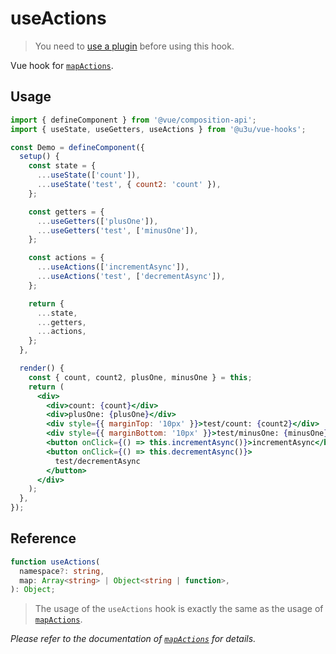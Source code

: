 # useActions

> You need to [use a plugin](https://github.com/u3u/vue-hooks#usage) before using this hook.

Vue hook for [`mapActions`](https://vuex.vuejs.org/api/#mapactions).

## Usage

```jsx {17,18,24,29,36,37}
import { defineComponent } from '@vue/composition-api';
import { useState, useGetters, useActions } from '@u3u/vue-hooks';

const Demo = defineComponent({
  setup() {
    const state = {
      ...useState(['count']),
      ...useState('test', { count2: 'count' }),
    };

    const getters = {
      ...useGetters(['plusOne']),
      ...useGetters('test', ['minusOne']),
    };

    const actions = {
      ...useActions(['incrementAsync']),
      ...useActions('test', ['decrementAsync']),
    };

    return {
      ...state,
      ...getters,
      ...actions,
    };
  },

  render() {
    const { count, count2, plusOne, minusOne } = this;
    return (
      <div>
        <div>count: {count}</div>
        <div>plusOne: {plusOne}</div>
        <div style={{ marginTop: '10px' }}>test/count: {count2}</div>
        <div style={{ marginBottom: '10px' }}>test/minusOne: {minusOne}</div>
        <button onClick={() => this.incrementAsync()}>incrementAsync</button>
        <button onClick={() => this.decrementAsync()}>
          test/decrementAsync
        </button>
      </div>
    );
  },
});
```

## Reference

```typescript
function useActions(
  namespace?: string,
  map: Array<string> | Object<string | function>,
): Object;
```

> The usage of the `useActions` hook is exactly the same as the usage of [`mapActions`](https://vuex.vuejs.org/api/#mapactions).

_Please refer to the documentation of [`mapActions`](https://vuex.vuejs.org/api/#mapactions) for details._
